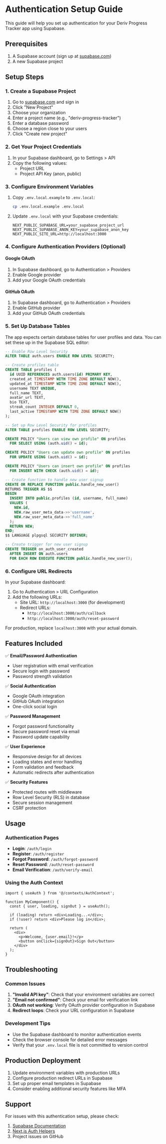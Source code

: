 # Authentication Setup Guide

This guide will help you set up authentication for your Deriv Progress Tracker app using Supabase.

## Prerequisites

1. A Supabase account (sign up at [supabase.com](https://supabase.com))
2. A new Supabase project

## Setup Steps

### 1. Create a Supabase Project

1. Go to [supabase.com](https://supabase.com) and sign in
2. Click "New Project"
3. Choose your organization
4. Enter a project name (e.g., "deriv-progress-tracker")
5. Enter a database password
6. Choose a region close to your users
7. Click "Create new project"

### 2. Get Your Project Credentials

1. In your Supabase dashboard, go to Settings > API
2. Copy the following values:
   - Project URL
   - Project API Key (anon, public)

### 3. Configure Environment Variables

1. Copy `.env.local.example` to `.env.local`:
   ```bash
   cp .env.local.example .env.local
   ```

2. Update `.env.local` with your Supabase credentials:
   ```env
   NEXT_PUBLIC_SUPABASE_URL=your_supabase_project_url
   NEXT_PUBLIC_SUPABASE_ANON_KEY=your_supabase_anon_key
   NEXT_PUBLIC_SITE_URL=http://localhost:3000
   ```

### 4. Configure Authentication Providers (Optional)

#### Google OAuth
1. In Supabase dashboard, go to Authentication > Providers
2. Enable Google provider
3. Add your Google OAuth credentials

#### GitHub OAuth
1. In Supabase dashboard, go to Authentication > Providers
2. Enable GitHub provider
3. Add your GitHub OAuth credentials

### 5. Set Up Database Tables

The app expects certain database tables for user profiles and data. You can set these up in the Supabase SQL editor:

```sql
-- Enable Row Level Security
ALTER TABLE auth.users ENABLE ROW LEVEL SECURITY;

-- Create profiles table
CREATE TABLE profiles (
  id UUID REFERENCES auth.users(id) PRIMARY KEY,
  created_at TIMESTAMP WITH TIME ZONE DEFAULT NOW(),
  updated_at TIMESTAMP WITH TIME ZONE DEFAULT NOW(),
  username TEXT UNIQUE,
  full_name TEXT,
  avatar_url TEXT,
  bio TEXT,
  streak_count INTEGER DEFAULT 0,
  last_active TIMESTAMP WITH TIME ZONE DEFAULT NOW()
);

-- Set up Row Level Security for profiles
ALTER TABLE profiles ENABLE ROW LEVEL SECURITY;

CREATE POLICY "Users can view own profile" ON profiles
  FOR SELECT USING (auth.uid() = id);

CREATE POLICY "Users can update own profile" ON profiles
  FOR UPDATE USING (auth.uid() = id);

CREATE POLICY "Users can insert own profile" ON profiles
  FOR INSERT WITH CHECK (auth.uid() = id);

-- Create function to handle new user signup
CREATE OR REPLACE FUNCTION public.handle_new_user()
RETURNS TRIGGER AS $$
BEGIN
  INSERT INTO public.profiles (id, username, full_name)
  VALUES (
    NEW.id,
    NEW.raw_user_meta_data->>'username',
    NEW.raw_user_meta_data->>'full_name'
  );
  RETURN NEW;
END;
$$ LANGUAGE plpgsql SECURITY DEFINER;

-- Create trigger for new user signup
CREATE TRIGGER on_auth_user_created
  AFTER INSERT ON auth.users
  FOR EACH ROW EXECUTE FUNCTION public.handle_new_user();
```

### 6. Configure URL Redirects

In your Supabase dashboard:

1. Go to Authentication > URL Configuration
2. Add the following URLs:
   - Site URL: `http://localhost:3000` (for development)
   - Redirect URLs: 
     - `http://localhost:3000/auth/callback`
     - `http://localhost:3000/auth/reset-password`

For production, replace `localhost:3000` with your actual domain.

## Features Included

✅ **Email/Password Authentication**
- User registration with email verification
- Secure login with password
- Password strength validation

✅ **Social Authentication**
- Google OAuth integration
- GitHub OAuth integration
- One-click social login

✅ **Password Management**
- Forgot password functionality
- Secure password reset via email
- Password update capability

✅ **User Experience**
- Responsive design for all devices
- Loading states and error handling
- Form validation and feedback
- Automatic redirects after authentication

✅ **Security Features**
- Protected routes with middleware
- Row Level Security (RLS) in database
- Secure session management
- CSRF protection

## Usage

### Authentication Pages

- **Login**: `/auth/login`
- **Register**: `/auth/register`
- **Forgot Password**: `/auth/forgot-password`
- **Reset Password**: `/auth/reset-password`
- **Email Verification**: `/auth/verify-email`

### Using the Auth Context

```tsx
import { useAuth } from '@/contexts/AuthContext';

function MyComponent() {
  const { user, loading, signOut } = useAuth();

  if (loading) return <div>Loading...</div>;
  if (!user) return <div>Please log in</div>;

  return (
    <div>
      <p>Welcome, {user.email}!</p>
      <button onClick={signOut}>Sign Out</button>
    </div>
  );
}
```

## Troubleshooting

### Common Issues

1. **"Invalid API key"**: Check that your environment variables are correct
2. **"Email not confirmed"**: Check your email for verification link
3. **OAuth not working**: Verify OAuth provider configuration in Supabase
4. **Redirect loops**: Check your URL configuration in Supabase

### Development Tips

- Use the Supabase dashboard to monitor authentication events
- Check the browser console for detailed error messages
- Verify that your `.env.local` file is not committed to version control

## Production Deployment

1. Update environment variables with production URLs
2. Configure production redirect URLs in Supabase
3. Set up proper email templates in Supabase
4. Consider enabling additional security features like MFA

## Support

For issues with this authentication setup, please check:
1. [Supabase Documentation](https://supabase.com/docs)
2. [Next.js Auth Helpers](https://supabase.com/docs/guides/auth/auth-helpers/nextjs)
3. Project issues on GitHub
